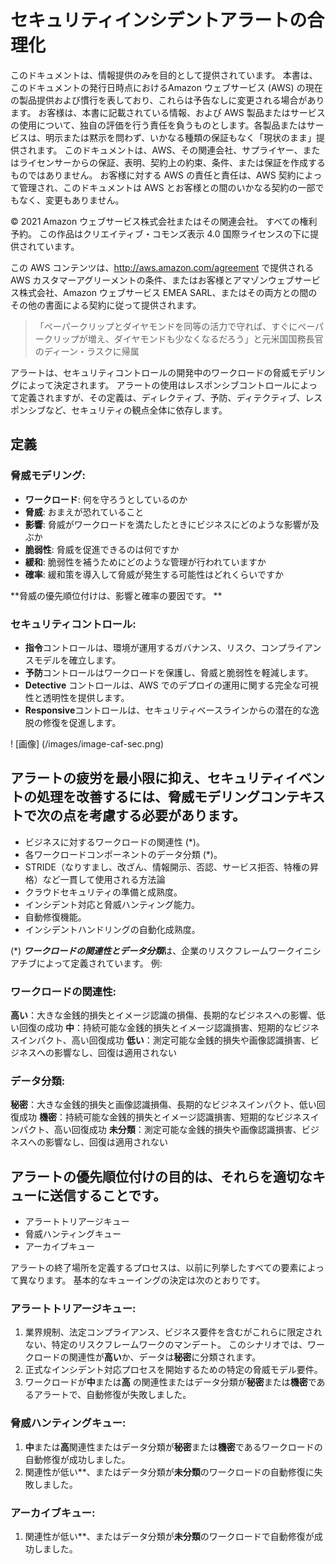 # セキュリティインシデントアラートの合理化
このドキュメントは、情報提供のみを目的として提供されています。 本書は、このドキュメントの発行日時点におけるAmazon ウェブサービス (AWS) の現在の製品提供および慣行を表しており、これらは予告なしに変更される場合があります。 お客様は、本書に記載されている情報、および AWS 製品またはサービスの使用について、独自の評価を行う責任を負うものとします。各製品またはサービスは、明示または黙示を問わず、いかなる種類の保証もなく「現状のまま」提供されます。 このドキュメントは、AWS、その関連会社、サプライヤー、またはライセンサーからの保証、表明、契約上の約束、条件、または保証を作成するものではありません。 お客様に対する AWS の責任と責任は、AWS 契約によって管理され、このドキュメントは AWS とお客様との間のいかなる契約の一部でもなく、変更もありません。

© 2021 Amazon ウェブサービス株式会社またはその関連会社。 すべての権利予約。 この作品はクリエイティブ・コモンズ表示 4.0 国際ライセンスの下に提供されています。

この AWS コンテンツは、http://aws.amazon.com/agreement で提供される AWS カスタマーアグリーメントの条件、またはお客様とアマゾンウェブサービス株式会社、Amazon ウェブサービス EMEA SARL、またはその両方との間のその他の書面による契約に従って提供されます。

>「ペーパークリップとダイヤモンドを同等の活力で守れば、すぐにペーパークリップが増え、ダイヤモンドも少なくなるだろう」と元米国国務長官のディーン・ラスクに帰属

アラートは、セキュリティコントロールの開発中のワークロードの脅威モデリングによって決定されます。 アラートの使用はレスポンシブコントロールによって定義されますが、その定義は、ディレクティブ、予防、ディテクティブ、レスポンシブなど、セキュリティの観点全体に依存します。

## 定義

### 脅威モデリング:

* **ワークロード**: 何を守ろうとしているのか
* **脅威**: おまえが恐れていること
* **影響**: 脅威がワークロードを満たしたときにビジネスにどのような影響が及ぶか
* **脆弱性**: 脅威を促進できるのは何ですか
* **緩和**: 脆弱性を補うためにどのような管理が行われていますか
* **確率**: 緩和策を導入して脅威が発生する可能性はどれくらいですか

**脅威の優先順位付けは、影響と確率の要因です。 **

### セキュリティコントロール:

* **指令**コントロールは、環境が運用するガバナンス、リスク、コンプライアンスモデルを確立します。
* **予防**コントロールはワークロードを保護し、脅威と脆弱性を軽減します。
* **Detective** コントロールは、AWS でのデプロイの運用に関する完全な可視性と透明性を提供します。
* **Responsive**コントロールは、セキュリティベースラインからの潜在的な逸脱の修復を促進します。


! [画像] (/images/image-caf-sec.png)

## アラートの疲労を最小限に抑え、セキュリティイベントの処理を改善するには、脅威モデリングコンテキストで次の点を考慮する必要があります。

* ビジネスに対するワークロードの関連性 (*)。
* 各ワークロードコンポーネントのデータ分類 (*)。
* STRIDE（なりすまし、改ざん、情報開示、否認、サービス拒否、特権の昇格）など一貫して使用される方法論
* クラウドセキュリティの準備と成熟度。
* インシデント対応と脅威ハンティング能力。
* 自動修復機能。
* インシデントハンドリングの自動化成熟度。


(*) ***ワークロードの関連性とデータ分類***は、企業のリスクフレームワークイニシアチブによって定義されています。 例:

### ワークロードの関連性:

**高い**：大きな金銭的損失とイメージ認識の損傷、長期的なビジネスへの影響、低い回復の成功
**中**：持続可能な金銭的損失とイメージ認識損害、短期的なビジネスインパクト、高い回復成功
**低い**：測定可能な金銭的損失や画像認識損害、ビジネスへの影響なし、回復は適用されない

### データ分類:

**秘密**：大きな金銭的損失と画像認識損傷、長期的なビジネスインパクト、低い回復成功
**機密**：持続可能な金銭的損失とイメージ認識損害、短期的なビジネスインパクト、高い回復成功
**未分類**：測定可能な金銭的損失や画像認識損害、ビジネスへの影響なし、回復は適用されない


## アラートの優先順位付けの目的は、それらを適切なキューに送信することです。

* アラートトリアージキュー
* 脅威ハンティングキュー
* アーカイブキュー


アラートの終了場所を定義するプロセスは、以前に列挙したすべての要素によって異なります。 基本的なキューイングの決定は次のとおりです。

### アラートトリアージキュー:

1. 業界規制、法定コンプライアンス、ビジネス要件を含むがこれらに限定されない、特定のリスクフレームワークのマンデート。 このシナリオでは、ワークロードの関連性が**高い**か、データは**秘密**に分類されます。
2. 正式なインシデント対応プロセスを開始するための特定の脅威モデル要件。
3. ワークロードが**中**または**高** の関連性またはデータ分類が**秘密**または**機密**であるアラートで、自動修復が失敗しました。

### **脅威ハンティングキュー**:

1. **中**または**高**関連性またはデータ分類が**秘密**または**機密**であるワークロードの自動修復が成功しました。
2. 関連性が低い**、またはデータ分類が**未分類**のワークロードの自動修復に失敗しました。

### アーカイブキュー:

1. 関連性が低い**、またはデータ分類が**未分類**のワークロードで自動修復が成功しました。